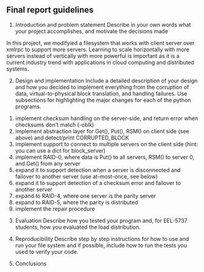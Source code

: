 ## Final report guidelines

1. Introduction and problem statement
   Describe in your own words what your project accomplishes, and motivate the decisions made

In this project, we modifyied a filesystem that works with client server over xmlrpc to support more servers. Learning to scale horizontally with more servers instead of vertically with more powerful is important as it is a current industry trend with applications in cloud computing and distributed systems.

2. Design and implementation
   Include a detailed description of your design and how you decided to implement everything from the corruption of data, virtual-to-physical block translation, and handling failures. Use subsections for highlighting the major changes for each of the python programs.

1) implement checksum handling on the server-side, and return error when checksums don't match (-cblk)
2) implement abstraction layer for Get(), Put(), RSM() on client side (see above) and detect/print CORRUPTED_BLOCK
3) implement support to connect to multiple servers on the client side (hint: you can use a dict for block_server)
4) implement RAID-0, where data is Put() to all servers, RSM() to server 0, and Get() from any server
5) expand it to support detection when a server is disconnected and failover to another server (use at-most-once, see below)
6) expand it to support detection of a checksum error and failover to another server
7) expand to RAID-4, where one server is the parity server
8) expand to RAID-5, where the parity is distributed
9) implement the repair procedure

3. Evaluation
   Describe how you tested your program and, for EEL-5737 students, how you evaluated the load distribution.

4. Reproducibility
   Describe step by step instructions for how to use and run your file system and if possible, include how to run the tests you used to verify your code.

5. Conclusions
